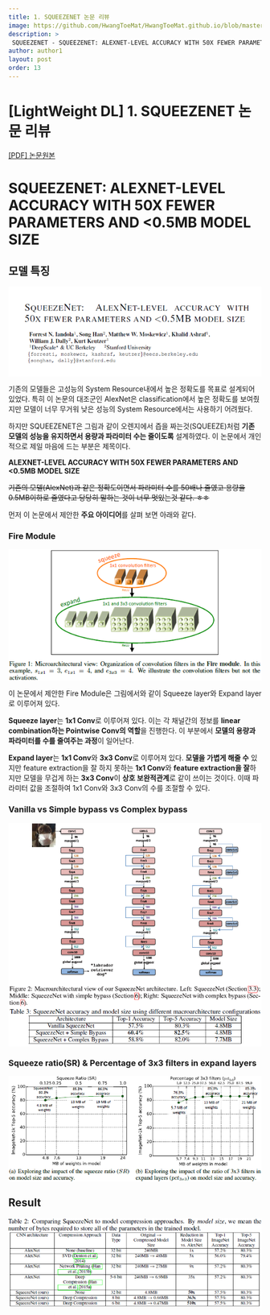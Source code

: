 ```yaml
---
title: 1. SQUEEZENET 논문 리뷰
image: https://github.com/HwangToeMat/HwangToeMat.github.io/blob/master/Paper-Review/image/SQUEEZENET/img0.png?raw=true
description: >
 SQUEEZENET - SQUEEZENET: ALEXNET-LEVEL ACCURACY WITH 50X FEWER PARAMETERS AND <0.5MB MODEL SIZE을 읽고 논문 주요내용을 정리해본다.
author: author1
layout: post
order: 13
---
```

# [LightWeight DL]  1. SQUEEZENET 논문 리뷰

<a href="https://arxiv.org/pdf/1602.07360.pdf">[PDF] 논문원본</a>

# SQUEEZENET: ALEXNET-LEVEL ACCURACY WITH 50X FEWER PARAMETERS AND <0.5MB MODEL SIZE

## 모델 특징

<img src="https://github.com/HwangToeMat/HwangToeMat.github.io/blob/master/Paper-Review/image/SQUEEZENET/img1.png?raw=true" style="max-width:100%;margin-left: auto; margin-right: auto; display: block;">

기존의 모델들은 고성능의 System Resource내에서 높은 정확도를 목표로 설계되어 있었다. 특히 이 논문의 대조군인 AlexNet은 classification에서 높은 정확도를 보여줬지만 모델이 너무 무거워 낮은 성능의 System Resource에서는 사용하기 어려웠다.

하지만 SQUEEZENET은 그림과 같이 오렌지에서 즙을 짜는것(SQUEEZE)처럼 **기존 모델의 성능을 유지하면서 용량과 파라미터 수는 줄이도록** 설계하였다. 이 논문에서 개인적으로 제일 마음에 드는 부분은 제목이다.

**ALEXNET-LEVEL ACCURACY WITH 50X FEWER PARAMETERS AND <0.5MB MODEL SIZE**

~~기존의 모델(AlexNet)과 같은 정확도이면서 파라미터 수를 50배나 줄였고 용량을 0.5MB이하로 줄였다고 당당히 말하는 것이 너무 멋있는것 같다. ㅎㅎ~~

먼저 이 논문에서 제안한 **주요 아이디어**를 살펴 보면 아래와 같다.

### Fire Module

<img src="https://github.com/HwangToeMat/HwangToeMat.github.io/blob/master/Paper-Review/image/SQUEEZENET/img2.png?raw=true" style="max-width:100%;margin-left: auto; margin-right: auto; display: block;">

이 논문에서 제안한 Fire Module은 그림에서와 같이 Squeeze layer와 Expand layer로 이루어져 있다.

**Squeeze layer**는 **1x1 Conv**로 이루어져 있다. 이는 각 채널간의 정보를 **linear combination하는 Pointwise Conv의 역할**을 진행한다. 이 부분에서 **모델의 용량과 파라미터를 수를 줄여주는 과정**이 일어난다. 

**Expand layer**는 **1x1 Conv**와 **3x3 Conv**로 이루어져 있다. **모델을 가볍게 해줄 수** 있지만 feature extraction을 잘 하지 못하는 **1x1 Conv**와 **feature extraction을 잘**하지만 모델을 무겁게 하는 **3x3 Conv**이 **상호 보완적관계**로 같이 쓰이는 것이다. 이때 파라미터 값을 조절하여 1x1 Conv와 3x3 Conv의 수를 조절할 수 있다.  

### Vanilla vs Simple bypass vs Complex bypass

<img src="https://github.com/HwangToeMat/HwangToeMat.github.io/blob/master/Paper-Review/image/SQUEEZENET/img3.png?raw=true" style="max-width:100%;margin-left: auto; margin-right: auto; display: block;">

<img src="https://github.com/HwangToeMat/HwangToeMat.github.io/blob/master/Paper-Review/image/SQUEEZENET/img4.png?raw=true" style="max-width:100%;margin-left: auto; margin-right: auto; display: block;">

### Squeeze ratio(SR) & Percentage of 3x3 filters in expand layers

<img src="https://github.com/HwangToeMat/HwangToeMat.github.io/blob/master/Paper-Review/image/SQUEEZENET/img5.png?raw=true" style="max-width:100%;margin-left: auto; margin-right: auto; display: block;">

## Result

<img src="https://github.com/HwangToeMat/HwangToeMat.github.io/blob/master/Paper-Review/image/SQUEEZENET/img6.png?raw=true" style="max-width:100%;margin-left: auto; margin-right: auto; display: block;">
